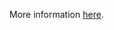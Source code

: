 More information [here](https://docs.prismacloud.io/en/enterprise-edition/policy-reference/kubernetes-policies/kubernetes-policy-index/ensure-that-the-insecure-bind-address-argument-is-not-set).
